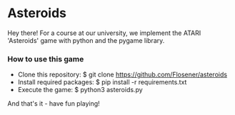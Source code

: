 # Asteroids

Hey there! For a course at our university, we implement the ATARI 'Asteroids' game with python and the pygame library.

### How to use this game

- Clone this repository: $ git clone https://github.com/Flosener/asteroids
- Install required packages: $ pip install -r requirements.txt
- Execute the game: $ python3 asteroids.py

And that's it - have fun playing!